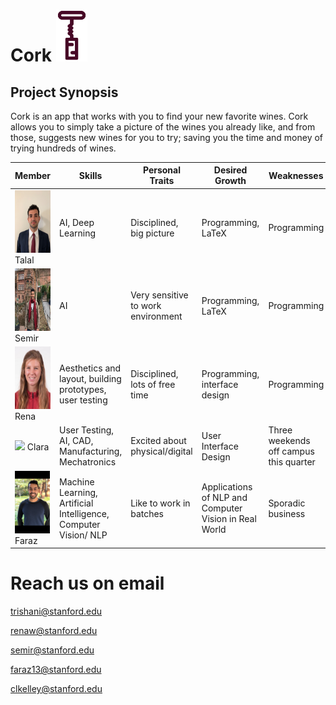 # Cork <img src="/images/cork.png" width="50px"/>


## Project Synopsis

Cork is an app that works with you to find your new favorite wines. Cork allows you to simply take a picture of the wines you already like, and from those, suggests new wines for you to try; saving you the time and money of trying hundreds of wines.

Member | Skills | Personal Traits | Desired Growth | Weaknesses
 --- | --- | --- | --- | ---
<img src="/images/talal.jpg" height="100"/> Talal | AI, Deep Learning | Disciplined, big picture | Programming, LaTeX | Programming
<img src="/images/semir.jpg" height="100"/> Semir | AI | Very sensitive to work environment | Programming, LaTeX | Programming
<img src="/images/rena.jpg" height="100"/> Rena | Aesthetics and layout, building prototypes, user testing | Disciplined, lots of free time | Programming, interface design | Programming
<img src="/images/clara.png" height="100"/> Clara | User Testing, AI, CAD, Manufacturing, Mechatronics | Excited about physical/digital | User Interface Design | Three weekends off campus this quarter
<img src="/images/faraz.png" height="100"/> Faraz | Machine Learning, Artificial Intelligence, Computer Vision/ NLP | Like to work in batches | Applications of NLP and Computer Vision in Real World | Sporadic business

# Reach us on email
trishani@stanford.edu

renaw@stanford.edu

semir@stanford.edu

faraz13@stanford.edu

clkelley@stanford.edu

